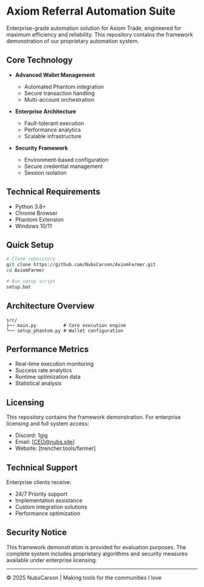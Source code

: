 # Axiom Referral Automation Suite

Enterprise-grade automation solution for Axiom Trade, engineered for maximum efficiency and reliability. This repository contains the framework demonstration of our proprietary automation system.

## Core Technology

- **Advanced Wallet Management**
  - Automated Phantom integration
  - Secure transaction handling
  - Multi-account orchestration

- **Enterprise Architecture**
  - Fault-tolerant execution
  - Performance analytics
  - Scalable infrastructure

- **Security Framework**
  - Environment-based configuration
  - Secure credential management
  - Session isolation

## Technical Requirements

- Python 3.8+
- Chrome Browser
- Phantom Extension
- Windows 10/11

## Quick Setup

```bash
# Clone repository
git clone https://github.com/NubsCarson/AxiomFarmer.git
cd AxiomFarmer

# Run setup script
setup.bat
```

## Architecture Overview

```
src/
├── main.py          # Core execution engine
└── setup_phantom.py # Wallet configuration
```

## Performance Metrics

- Real-time execution monitoring
- Success rate analytics
- Runtime optimization data
- Statistical analysis

## Licensing

This repository contains the framework demonstration. For enterprise licensing and full system access:

- Discord: 1gig
- Email: [CEO@nubs.site]
- Website: [trencher.tools/farmer]

## Technical Support

Enterprise clients receive:
- 24/7 Priority support
- Implementation assistance
- Custom integration solutions
- Performance optimization

## Security Notice

This framework demonstration is provided for evaluation purposes. The complete system includes proprietary algorithms and security measures available under enterprise licensing.

---

© 2025 NubsCarson | Making tools for the communities I love